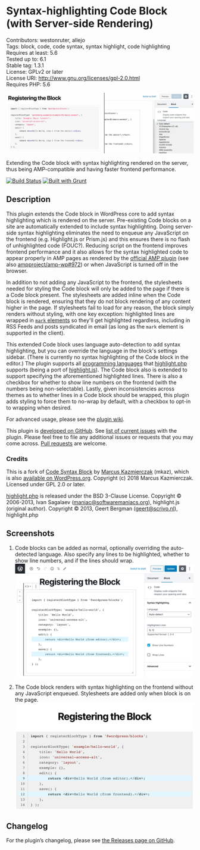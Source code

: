 # Syntax-highlighting Code Block (with Server-side Rendering)

Contributors: westonruter, allejo  
Tags: block, code, code syntax, syntax highlight, code highlighting  
Requires at least: 5.6  
Tested up to: 6.1  
Stable tag: 1.3.1  
License: GPLv2 or later  
License URI: http://www.gnu.org/licenses/gpl-2.0.html  
Requires PHP: 5.6

![Banner](.wordpress-org/banner-1544x500.png)

Extending the Code block with syntax highlighting rendered on the server, thus being AMP-compatible and having faster frontend performance.

[![Build Status](https://travis-ci.org/westonruter/syntax-highlighting-code-block.svg?branch=develop)](https://travis-ci.org/westonruter/syntax-highlighting-code-block)
[![Built with Grunt](https://gruntjs.com/cdn/builtwith.svg)](http://gruntjs.com)

## Description

This plugin extends the Code block in WordPress core to add syntax highlighting which is rendered on the server. Pre-existing Code blocks on a site are automatically extended to include syntax highlighting. Doing server-side syntax highlighting eliminates the need to enqueue any JavaScript on the frontend (e.g. Highlight.js or Prism.js) and this ensures there is no flash of unhighlighted code (FOUC?). Reducing script on the frontend improves frontend performance and it also allows for the syntax highlighted code to appear properly in AMP pages as rendered by the [official AMP plugin](https://amp-wp.org) (see also [ampproject/amp-wp#972](https://github.com/ampproject/amp-wp/issues/972)) or when JavaScript is turned off in the browser.

In addition to not adding any JavaScript to the frontend, the stylesheets needed for styling the Code block will only be added to the page if there is a Code block present. The stylesheets are added inline when the Code block is rendered, ensuring that they do not block rendering of any content higher in the page. If stylesheets fail to load for any reason, the block simply renders without styling, with one key exception: highlighted lines are wrapped in [`mark` elements](https://developer.mozilla.org/en-US/docs/Web/HTML/Element/mark) so they'll get highlighted regardless, including in RSS Feeds and posts syndicated in email (as long as the `mark` element is supported in the client).

This extended Code block uses language auto-detection to add syntax highlighting, but you can override the language in the block's settings sidebar. (There is currently no syntax highlighting of the Code block in the editor.) The plugin supports all [programming languages](https://highlightjs.org/static/demo/) that [highlight.php](https://github.com/scrivo/highlight.php) supports (being a port of [highlight.js](https://highlightjs.org/)). The Code block also is extended to support specifying the aforementioned highlighted lines. There is also a checkbox for whether to show line numbers on the frontend (with the numbers being non-selectable). Lastly, given inconsistencies across themes as to whether lines in a Code block should be wrapped, this plugin adds styling to force them to no-wrap by default, with a checkbox to opt-in to wrapping when desired.

For advanced usage, please see the [plugin wiki](https://github.com/westonruter/syntax-highlighting-code-block/wiki).

This plugin is [developed on GitHub](https://github.com/westonruter/syntax-highlighting-code-block). See [list of current issues](https://github.com/westonruter/syntax-highlighting-code-block/issues) with the plugin. Please feel free to file any additional issues or requests that you may come across. [Pull requests](https://github.com/westonruter/syntax-highlighting-code-block/pulls) are welcome.

### Credits

This is a fork of [Code Syntax Block](https://github.com/mkaz/code-syntax-block) by [Marcus Kazmierczak](https://mkaz.blog/) (mkaz), which is also [available on WordPress.org](https://wordpress.org/plugins/code-syntax-block/). Copyright (c) 2018 Marcus Kazmierczak. Licensed under GPL 2.0 or later.

[highlight.php](https://github.com/scrivo/highlight.php) is released under the BSD 3-Clause License. Copyright © 2006-2013, Ivan Sagalaev (maniac@softwaremaniacs.org), highlight.js (original author). Copyright © 2013, Geert Bergman (geert@scrivo.nl), highlight.php


## Screenshots

1. Code blocks can be added as normal, optionally overriding the auto-detected language. Also specify any lines to be highlighted, whether to show line numbers, and if the lines should wrap.<br>![Code blocks can be added as normal, optionally overriding the auto-detected language. Also specify any lines to be highlighted, whether to show line numbers, and if the lines should wrap.](.wordpress-org/screenshot-1.png)

2. The Code block renders with syntax highlighting on the frontend without any JavaScript enqueued. Stylesheets are added only when block is on the page.<br>![The Code block renders with syntax highlighting on the frontend without any JavaScript enqueued. Stylesheets are added only when block is on the page.](.wordpress-org/screenshot-2.png)

## Changelog

For the plugin’s changelog, please see [the Releases page on GitHub](https://github.com/westonruter/syntax-highlighting-code-block/releases).

